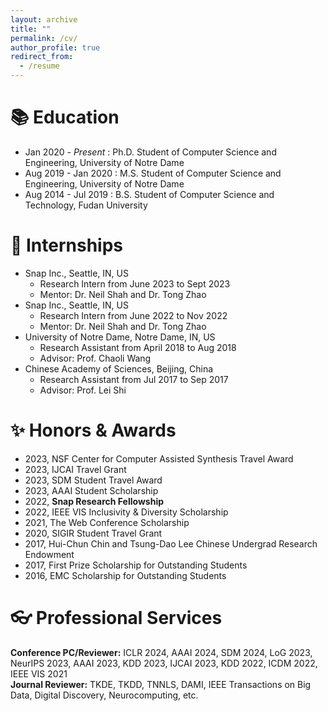 ```yaml
---
layout: archive
title: ""
permalink: /cv/
author_profile: true
redirect_from:
  - /resume
---
```

<!-- {% include base_path %} -->
# 📚 Education
- Jan 2020 - _Present_ : Ph.D. Student of Computer Science and Engineering, University of Notre Dame
- Aug 2019 - Jan 2020 : M.S. Student of Computer Science and Engineering, University of Notre Dame
- Aug 2014 - Jul 2019 : B.S. Student of Computer Science and Technology, Fudan University

# 🧐 Internships
- Snap Inc., Seattle, IN, US
  + Research Intern from June 2023 to Sept 2023
  + Mentor: Dr. Neil Shah and Dr. Tong Zhao
- Snap Inc., Seattle, IN, US
  + Research Intern from June 2022 to Nov 2022
  + Mentor: Dr. Neil Shah and Dr. Tong Zhao
- University of Notre Dame, Notre Dame, IN, US
  + Research Assistant from April 2018 to Aug 2018
  + Advisor: Prof. Chaoli Wang
- Chinese Academy of Sciences, Beijing, China
  + Research Assistant from Jul 2017 to Sep 2017
  + Advisor: Prof. Lei Shi

# ✨ Honors \& Awards
- 2023, NSF Center for Computer Assisted Synthesis Travel Award
- 2023, IJCAI Travel Grant
- 2023, SDM Student Travel Award
- 2023, AAAI Student Scholarship
- 2022, **Snap Research Fellowship**
- 2022, IEEE VIS Inclusivity \& Diversity Scholarship
- 2021, The Web Conference Scholarship
- 2020, SIGIR Student Travel Grant
- 2017, Hui-Chun Chin and Tsung-Dao Lee Chinese Undergrad Research Endowment
- 2017, First Prize Scholarship for Outstanding Students
- 2016, EMC Scholarship for Outstanding Students 

# 👓 Professional Services
**Conference PC/Reviewer:** ICLR 2024, AAAI 2024, SDM 2024, LoG 2023, NeurIPS 2023, AAAI 2023, KDD 2023, IJCAI 2023, KDD 2022, ICDM 2022, IEEE VIS 2021   
**Journal Reviewer:** TKDE, TKDD, TNNLS, DAMI, IEEE Transactions on Big Data, Digital Discovery, Neurocomputing, etc.

